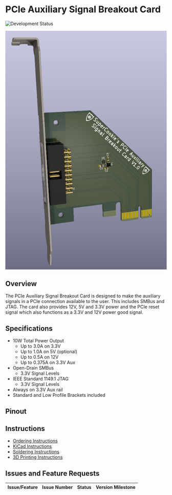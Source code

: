 # PCIe Auxiliary Signal Breakout Card
![Development Status](https://img.shields.io/badge/status-v1.0%20Board%20Testing%20Planned-yellow)

![test](Images/3D/Full-Profile-Adapater.PNG)

## Overview
The PCIe Auxiliary Signal Breakout Card is designed to make the auxiliary signals in a PCIe connection available to the user. This includes SMBus and JTAG. The card also provides 12V, 5V and 3.3V power and the PCIe reset signal which also functions as a 3.3V and 12V power good signal.

## Specifications

* 10W Total Power Output
    * Up to 3.0A on 3.3V
    * Up to 1.0A on 5V (optional)
    * Up to 0.5A on 12V
    * Up to 0.375A on 3.3V Aux
* Open-Drain SMBus
    * 3.3V Signal Levels
* IEEE Standard 1149.1 JTAG
    * 3.3V Signal Levels
* Always on 3.3V Aux rail
* Standard and Low Profile Brackets included

## Pinout

## Instructions

* [Ordering Instructions](Instructions/PCB_Order_Instructions.md)
* [KiCad Instructions](Instructions/KiCad_Install_Instructions.md)
* [Soldering Instructions](Instructions/Soldering_Instructions.md)
* [3D Printing Instructions](3D-Printing)
  
## Issues and Feature Requests

| Issue/Feature | Issue Number | Status | Version Milestone |
|-------|--------|--------|--------|

